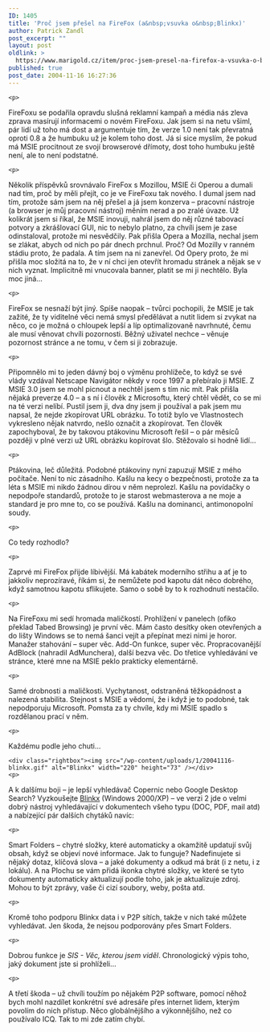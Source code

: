 ```yaml
---
ID: 1405
title: 'Proč jsem přešel na FireFox (a&nbsp;vsuvka o&nbsp;Blinkx)'
author: Patrick Zandl
post_excerpt: ""
layout: post
oldlink: >
  https://www.marigold.cz/item/proc-jsem-presel-na-firefox-a-vsuvka-o-blinkx
published: true
post_date: 2004-11-16 16:27:36
---
```

	<p>
FireFoxu se podařila opravdu slušná reklamní kampaň a média nás zleva zprava masírují informacemi o novém FireFoxu. Jak jsem si na netu všiml, pár lidí už toho má dost a argumentuje tím, že verze 1.0 není tak převratná oproti 0.8 a že humbuku už je kolem toho dost. Já si sice myslím, že pokud má MSIE procitnout ze svojí browserové dřímoty, dost toho humbuku ještě není, ale to není podstatné. </p>

	<p>
Několik příspěvků srovnávalo FireFox s Mozillou, MSIE či Operou a dumali nad tím, proč by měli přejít, co je ve FireFoxu tak nového. I dumal jsem nad tím, protože sám jsem na něj přešel a já jsem konzerva – pracovní nástroje (a browser je můj pracovní nástroj) měním nerad a po zralé úvaze.  Už kolikrát jsem si říkal, že MSIE inovuji, nahrál jsem do něj různé tabovací potvory a zkrášlovací GUI, nic to nebylo platno, za chvíli jsem je zase odinstaloval, protože mi nesvědčily. Pak přišla Opera a Mozilla, nechal jsem se zlákat, abych od nich po pár dnech prchnul. Proč? Od Mozilly v ranném stádiu proto, že padala. A tím jsem na ni zanevřel. Od Opery proto, že mi přišla moc složitá na to, že v ní chci jen otevřít hromadu stránek a nějak se v nich vyznat. Implicitně mi vnucovala banner, platit se mi ji nechtělo. Byla moc jiná… </p>

	<p>
FireFox  se nesnaží být jiný. Spíše naopak – tvůrci pochopili, že MSIE je tak zažité, že ty viditelné věci nemá smysl předělávat a nutit lidem si zvykat na něco, co je možná o chloupek lepší a líp optimalizovaně navrhnuté, čemu ale musí věnovat chvíli pozornosti. Běžný uživatel nechce – věnuje pozornost stránce a ne tomu, v čem si ji zobrazuje. </p>

	<p>
Připomnělo mi to jeden dávný boj o výměnu prohlížeče, to když se své vlády vzdával Netscape Navigátor někdy v roce 1997 a přebíralo ji MSIE. Z MSIE 3.0 jsem se mohl picnout a nechtěl jsem s tím nic mít. Pak přišla nějaká preverze 4.0 – a s ní i člověk z Microsoftu, který chtěl vědět, co se mi na té verzi nelíbí. Pustil jsem ji, dva dny jsem ji používal a pak jsem mu napsal, že nejde zkopírovat URL obrázku. To totiž bylo ve Vlastnostech vykresleno nějak natvrdo, nešlo označit a zkopírovat. Ten člověk zapochyboval, že by takovou ptákovinu Microsoft řešil – o pár měsíců později v plné verzi už URL obrázku kopírovat šlo. Stěžovalo si hodně lidí…</p>

	<p>
Ptákovina, leč důležitá. Podobné ptákoviny nyní zapuzují MSIE z mého počítače. Není to nic zásadního. Kašlu na kecy o bezpečnosti, protože za ta léta s MSIE mi nikdo žádnou dírou v něm neprolezl. Kašlu na povídačky o nepodpoře standardů, protože to je starost webmasterova a ne moje a standard je pro mne to, co se používá. Kašlu na dominanci, antimonopolní soudy. </p>

	<p>
Co tedy rozhodlo? </p>

	<p>
Zaprvé mi FireFox přijde líbivější. Má kabátek moderního střihu a ať je to jakkoliv neprozíravé, říkám si, že nemůžete pod kapotu dát něco dobrého, když samotnou kapotu sflikujete. Samo o sobě by to k rozhodnutí nestačilo. </p>

	<p>
Na FireFoxu mi sedí hromada maličkostí. Prohlížení v panelech (ofiko překlad Tabed Browsing) je první věc. Mám často desítky oken otevřených a do lišty Windows se to nemá šanci vejít a přepínat mezi nimi je horor. Manažer stahování – super věc. Add-On funkce, super věc. Propracovanější AdBlock (nahradil AdMunchera), další bezva věc.  Do třetice vyhledávání ve stránce, které mne na MSIE peklo prakticky elementárně. </p>

	<p>
Samé drobnosti a maličkosti. Vychytanost, odstraněná těžkopádnost a nalezená stabilita. Stejnost s MSIE a vědomí, že i když je to podobné, tak nepodporuju Microsoft. Pomsta za ty chvíle, kdy mi MSIE spadlo s rozdělanou prací v něm. </p>

	<p>
Každému podle jeho chuti…</p>

	<div class="rightbox"><img src="/wp-content/uploads/1/20041116-blinkx.gif" alt="Blinkx" width="220" height="73" /></div>
	<p>
A k dalšímu boji – je lepší vyhledávač Copernic nebo Google Desktop Search? Vyzkoušejte <a href="http://www.blinkx.com/">Blinkx</a> (Windows 2000/XP) – ve verzi 2 jde o velmi dobrý nástroj vyhledávající v dokumentech všeho typu (DOC, PDF, mail atd) a nabízející pár dalších chytáků navíc:</p>

	<p>
Smart Folders – chytré složky,  které automaticky a okamžitě updatují svůj obsah, když se objeví nové informace. Jak to funguje? Nadefinujete si nějaký dotaz, klíčová slova – a jaké dokumenty a odkud má brát (i z netu, i z lokálu). A na Plochu se vám přidá ikonka chytré složky, ve které se tyto dokumenty automaticky aktualizují podle toho, jak je aktualizuje zdroj. Mohou to být zprávy, vaše či cizí soubory, weby, pošta atd. </p>

	<p>
Kromě toho podporu Blinkx data i v P2P sítích, takže v nich také můžete vyhledávat. Jen škoda, že nejsou podporovány přes Smart Folders. </p>

	<p>
Dobrou funkce je <i>SIS - Věc, kterou jsem viděl</i>. Chronologický výpis toho, jaký dokument jste si prohlíželi&#8230;</p>

	<p>
A třetí škoda – už chvíli toužím po nějakém P2P software, pomocí něhož bych mohl nazdílet konkrétní své adresáře přes internet lidem, kterým povolím do nich přístup. Něco globálnějšího a výkonnějšího, než co používalo ICQ. Tak to mi zde zatím chybí.
</p>

